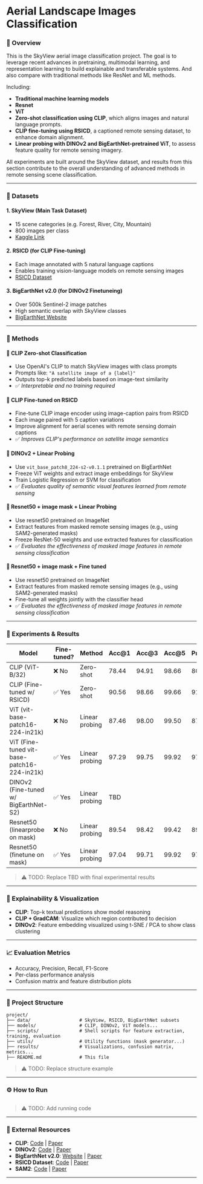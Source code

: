 # Aerial Landscape Images Classification

### 📌 Overview
This is the SkyView aerial image classification project. The goal is to leverage recent advances in pretraining, multimodal learning, and representation learning to build explainable and transferable systems. And also compare with traditional methods like ResNet and ML methods.

Including:

- **Traditional machine learning models**
- **Resnet**
- **ViT**
- **Zero-shot classification using CLIP**, which aligns images and natural language prompts.
- **CLIP fine-tuning using RSICD**, a captioned remote sensing dataset, to enhance domain alignment.
- **Linear probing with DINOv2 and BigEarthNet-pretrained ViT**, to assess feature quality for remote sensing imagery.

All experiments are built around the SkyView dataset, and results from this section contribute to the overall understanding of advanced methods in remote sensing scene classification.

---

### 📁 Datasets

#### 1. SkyView (Main Task Dataset)
- 15 scene categories (e.g. Forest, River, City, Mountain)
- 800 images per class
- [Kaggle Link](https://www.kaggle.com/datasets/ankit1743/skyview-an-aerial-landscape-dataset)

#### 2. RSICD (for CLIP Fine-tuning)
- Each image annotated with 5 natural language captions
- Enables training vision-language models on remote sensing images
- [RSICD Dataset](https://github.com/201528014227051/RSICD_optimal)

#### 3. BigEarthNet v2.0 (for DINOv2 Finetuneing)
- Over 500k Sentinel-2 image patches
- High semantic overlap with SkyView classes
- [BigEarthNet Website](https://bigearth.net)

---

### 🧠 Methods

#### 🔹 CLIP Zero-shot Classification
- Use OpenAI's CLIP to match SkyView images with class prompts
- Prompts like: `"A satellite image of a {label}"`
- Outputs top-k predicted labels based on image-text similarity
- ✅ *Interpretable and no training required*

#### 🔹 CLIP Fine-tuned on RSICD
- Fine-tune CLIP image encoder using image-caption pairs from RSICD
- Each image paired with 5 caption variations
- Improve alignment for aerial scenes with remote sensing domain captions
- ✅ *Improves CLIP's performance on satellite image semantics*

#### 🔹 DINOv2 + Linear Probing
- Use `vit_base_patch8_224-s2-v0.1.1` pretrained on BigEarthNet
- Freeze ViT weights and extract image embeddings for SkyView
- Train Logistic Regression or SVM for classification
- ✅ *Evaluates quality of semantic visual features learned from remote sensing*

#### 🔹 Resnet50 + image mask + Linear Probing
- Use resnet50 pretrained on ImageNet
- Extract features from masked remote sensing images (e.g., using SAM2-generated masks)
- Freeze ResNet-50 weights and use extracted features for classification
- ✅ *Evaluates the effectiveness of masked image features in remote sensing classification*


#### 🔹 Resnet50 + image mask + Fine tuned
- Use resnet50 pretrained on ImageNet
- Extract features from masked remote sensing images (e.g., using SAM2-generated masks)
- Fine-tune all weights jointly with the classifier head
- ✅ *Evaluates the effectiveness of masked image features in remote sensing classification*
---

### 🔬 Experiments & Results


| Model                                       | Fine-tuned? | Method         | Acc@1 | Acc@3 | Acc@5 | Precision | Recall | F1    |
|---------------------------------------------|-------------|----------------|-------|-------|-------|-----------|--------|-------|
| CLIP (ViT-B/32)                             | ❌ No        | Zero-shot      | 78.44 | 94.91 | 98.66 | 80.85     | 78.44  | 77.33 |
| CLIP (Fine-tuned w/ RSICD)                  | ✅ Yes       | Zero-shot      | 90.56 | 98.66 | 99.66 | 91.22     | 90.56  | 90.45 |
| ViT (vit-base-patch16-224-in21k)            | ❌ No        | Linear probing | 87.46 | 98.00 | 99.50 | 87.52     | 87.49  | 87.46 |
| ViT (Fine-tuned vit-base-patch16-224-in21k) | ✅ Yes       | Linear probing | 97.29 | 99.75 | 99.92 | 97.44     | 97.38  | 97.35 |
| DINOv2 (Fine-tuned w/ BigEarthNet-S2)       | ✅ Yes       | Linear probing | TBD   |       |       |           |        |       |
| Resnet50 (linearprobe on mask)              | ❌ No        | Linear probing | 89.54 | 98.42 | 99.42 | 89.69     | 89.67  | 89.65 |
| Resnet50 (finetune on mask)                 | ✅ Yes       | Linear probing | 97.04 | 99.71 | 99.92 | 97.09     | 97.09  | 97.08 |

> ⚠️ TODO: Replace TBD with final experimental results

---

### 🧠 Explainability & Visualization
- **CLIP**: Top-k textual predictions show model reasoning
- **CLIP + GradCAM**: Visualize which region contributed to decision
- **DINOv2**: Feature embedding visualized using t-SNE / PCA to show class clustering

---

### 📈 Evaluation Metrics
- Accuracy, Precision, Recall, F1-Score
- Per-class performance analysis
- Confusion matrix and feature distribution plots

---

### 📂 Project Structure
```
project/
├── data/                  # SkyView, RSICD, BigEarthNet subsets
├── models/                # CLIP, DINOv2, ViT models...
├── scripts/               # Shell scripts for feature extraction, training, evaluation
├── utils/                 # Utility functions (mask generator...)
├── results/               # Visualizations, confusion matrix, metrics...
├── README.md              # This file
```

> ⚠️ TODO: Replace structure example
---

### ⚙️ How to Run

```bash
```

> ⚠️ TODO: Add running code

---

### 🔗 External Resources
- **CLIP**: [Code](https://github.com/openai/CLIP) | [Paper](https://arxiv.org/abs/2103.00020)
- **DINOv2**: [Code](https://github.com/facebookresearch/dinov2) | [Paper](https://arxiv.org/abs/2304.07193)
- **BigEarthNet v2.0**: [Website](https://bigearth.net) | [Paper](https://arxiv.org/abs/2407.03653)
- **RSICD Dataset**: [Code](https://github.com/201528014227051/RSICD_optimal) | [Paper](https://arxiv.org/abs/1712.07835)
- **SAM2**: [Code](https://github.com/facebookresearch/sam2.git) | [Paper](https://arxiv.org/abs/2408.00714)

---

